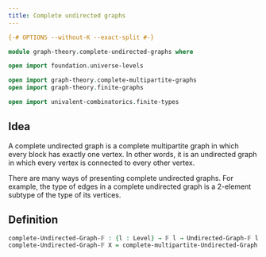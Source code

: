 ```yaml
---
title: Complete undirected graphs
---
```


```agda
{-# OPTIONS --without-K --exact-split #-}

module graph-theory.complete-undirected-graphs where

open import foundation.universe-levels

open import graph-theory.complete-multipartite-graphs
open import graph-theory.finite-graphs

open import univalent-combinatorics.finite-types
```

## Idea

A complete undirected graph is a complete multipartite graph in which every block has exactly one vertex. In other words, it is an undirected graph in which every vertex is connected to every other vertex.

There are many ways of presenting complete undirected graphs. For example, the type of edges in a complete undirected graph is a 2-element subtype of the type of its vertices.

## Definition

```agda
complete-Undirected-Graph-𝔽 : {l : Level} → 𝔽 l → Undirected-Graph-𝔽 l l
complete-Undirected-Graph-𝔽 X = complete-multipartite-Undirected-Graph-𝔽 X (λ x → unit-𝔽)
```
